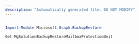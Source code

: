 ```yaml
---
description: "Automatically generated file. DO NOT MODIFY"
---
```


```powershell

Import-Module Microsoft.Graph.BackupRestore

Get-MgSolutionBackupRestoreMailboxProtectionUnit

```